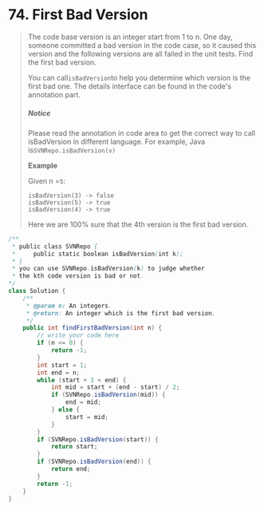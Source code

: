 # 74. First Bad Version

> The code base version is an integer start from 1 to n. One day, someone committed a bad version in the code case, so it caused this version and the following versions are all failed in the unit tests. Find the first bad version.
>
> You can call`isBadVersion`to help you determine which version is the first bad one. The details interface can be found in the code's annotation part.
>
> ##### Notice
>
> Please read the annotation in code area to get the correct way to call isBadVersion in different language. For example, Java is`SVNRepo.isBadVersion(v)`
>
> **Example**
>
> Given n =`5`:
>
> ```
> isBadVersion(3) -> false
> isBadVersion(5) -> true
> isBadVersion(4) -> true
> ```
>
> Here we are 100% sure that the 4th version is the first bad version.

```java
/**
 * public class SVNRepo {
 *     public static boolean isBadVersion(int k);
 * }
 * you can use SVNRepo.isBadVersion(k) to judge whether 
 * the kth code version is bad or not.
*/
class Solution {
    /**
     * @param n: An integers.
     * @return: An integer which is the first bad version.
     */
    public int findFirstBadVersion(int n) {
        // write your code here
        if (n <= 0) {
            return -1;
        }
        int start = 1;
        int end = n;
        while (start + 1 < end) {
            int mid = start + (end - start) / 2;
            if (SVNRepo.isBadVersion(mid)) {
                end = mid;
            } else {
                start = mid;
            }
        }
        if (SVNRepo.isBadVersion(start)) {
            return start;
        }
        if (SVNRepo.isBadVersion(end)) {
            return end;
        }
        return -1;
    }
}
```



